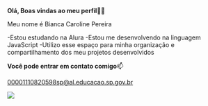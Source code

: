 **Olá, Boas vindas ao meu perfil**💙💙

Meu nome é Bianca Caroline Pereira

-Estou estudando na Alura
-Estou me desenvolvendo na linguagem JavaScript
-Utilizo esse espaço para minha organização e compartilhamento dos meu projetos desenvolvidos

**Você pode entrar em contato comigo**📫

00001110820598sp@al.educacao.sp.gov.br

![](https://media1.tenor.com/m/xHwG2yRJqRgAAAAC/hi-love.gif)

